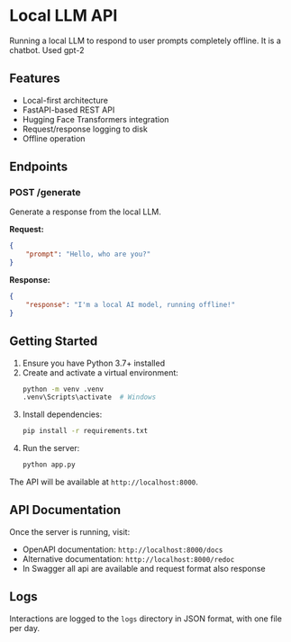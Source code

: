 # Local LLM API

Running a local LLM to respond to user prompts completely offline. It is a chatbot. Used gpt-2

## Features

- Local-first architecture
- FastAPI-based REST API
- Hugging Face Transformers integration
- Request/response logging to disk
- Offline operation

## Endpoints

### POST /generate

Generate a response from the local LLM.

**Request:**
```json
{
    "prompt": "Hello, who are you?"
}
```

**Response:**
```json
{
    "response": "I'm a local AI model, running offline!"
}
```

## Getting Started

1. Ensure you have Python 3.7+ installed
2. Create and activate a virtual environment:
   ```bash
   python -m venv .venv
   .venv\Scripts\activate  # Windows
   ```
3. Install dependencies:
   ```bash
   pip install -r requirements.txt
   ```
4. Run the server:
   ```bash
   python app.py
   ```

The API will be available at `http://localhost:8000`.

## API Documentation

Once the server is running, visit:
- OpenAPI documentation: `http://localhost:8000/docs`
- Alternative documentation: `http://localhost:8000/redoc`
- In Swagger all api are available and request format also response 
## Logs

Interactions are logged to the `logs` directory in JSON format, with one file per day.

